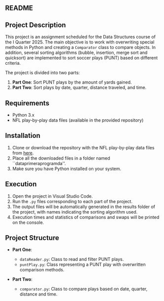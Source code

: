 ## README

## Project Description

This project is an assignment scheduled for the Data Structures course of the I Quarter 2025. The main objective is to work with overwriting special methods in Python and creating a `Comparator` class to compare objects. In addition, several sorting algorithms (bubble, insertion, merge sort and quicksort) are implemented to sort soccer plays (PUNT) based on different criteria.

The project is divided into two parts:
1. **Part One**: Sort PUNT plays by the amount of yards gained.
2. **Part Two**: Sort plays by date, quarter, distance traveled, and time.

## Requirements

- Python 3.x
- NFL play-by-play data files (available in the provided repository)

## Installation

1. Clone or download the repository with the NFL play-by-play data files from [here](https://github.com/ryurko/nfldataR/tree/master/legacy_data/season_play_by_play).
2. Place all the downloaded files in a folder named ``dataprimeraprogramda''.
3. Make sure you have Python installed on your system.

## Execution

1. Open the project in Visual Studio Code.
2. Run the `.py` files corresponding to each part of the project.
3. The output files will be automatically generated in the results folder of the project, with names indicating the sorting algorithm used.
4. Execution times and statistics of comparisons and swaps will be printed on the console.

## Project Structure

- **Part One**: 
  - `dataReader.py`: Class to read and filter PUNT plays.
  - `puntPlay.py`: Class representing a PUNT play with overwritten comparison methods.

- **Part Two**:
  - `comparator.py`: Class to compare plays based on date, quarter, distance and time.